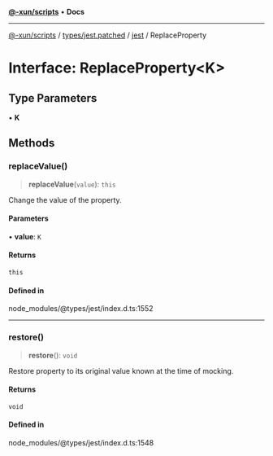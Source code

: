 [**@-xun/scripts**](../../../../../README.md) • **Docs**

***

[@-xun/scripts](../../../../../README.md) / [types/jest.patched](../../../README.md) / [jest](../README.md) / ReplaceProperty

# Interface: ReplaceProperty\<K\>

## Type Parameters

• **K**

## Methods

### replaceValue()

> **replaceValue**(`value`): `this`

Change the value of the property.

#### Parameters

• **value**: `K`

#### Returns

`this`

#### Defined in

node\_modules/@types/jest/index.d.ts:1552

***

### restore()

> **restore**(): `void`

Restore property to its original value known at the time of mocking.

#### Returns

`void`

#### Defined in

node\_modules/@types/jest/index.d.ts:1548
